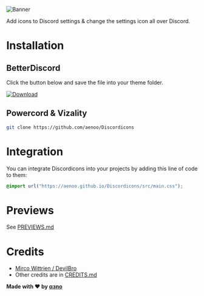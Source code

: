 ![Banner](https://aenoo.github.io/Discordicons/assets/banner.png)

[download-link]: https://github.com/aenoo/Discordicons/releases/download/vBD/discordicons.theme.css

Add icons to Discord settings & change the settings icon all over Discord.

# Installation

## BetterDiscord

Click the button below and save the file into your theme folder.

[![Download](https://aenoo.github.io/Discordicons/github/download-button.svg)][download-link]

## Powercord & Vizality

```sh
git clone https://github.com/aenoo/Discordicons
```

# Integration

You can integrate Discordicons into your projects by adding this line of code to them:

```css
@import url("https://aenoo.github.io/Discordicons/src/main.css");
```

# Previews

See [PREVIEWS.md](https://github.com/aenoo/Discordicons/blob/main/PREVIEWS.md)

# Credits

- [Mirco Wittrien / DevilBro](https://github.com/mwittrien)
- Other credits are in [CREDITS.md](https://github.com/aenoo/Discordicons/blob/main/CREDITS.md)

**Made with ❤️ by [αɜno](https://github.com/aenoo)**
